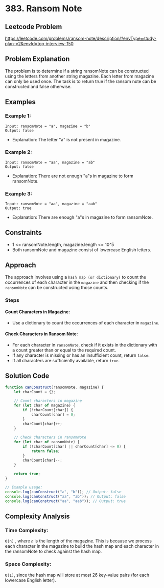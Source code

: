 # 383. Ransom Note

## Leetcode Problem
https://leetcode.com/problems/ransom-note/description/?envType=study-plan-v2&envId=top-interview-150

## Problem Explanation
The problem is to determine if a string ransomNote can be constructed using the letters from another string magazine. Each letter from magazine can only be used once. The task is to return true if the ransom note can be constructed and false otherwise.

## Examples

### Example 1:
```
Input: ransomNote = "a", magazine = "b"
Output: false
```
- Explanation: The letter "a" is not present in magazine.

### Example 2:
```
Input: ransomNote = "aa", magazine = "ab"
Output: false
```
- Explanation: There are not enough "a"s in magazine to form ransomNote.

### Example 3:
```
Input: ransomNote = "aa", magazine = "aab"
Output: true
```
- Explanation: There are enough "a"s in magazine to form ransomNote.

## Constraints
- 1 <= ransomNote.length, magazine.length <= 10^5
- Both ransomNote and magazine consist of lowercase English letters.

## Approach
The approach involves using a `hash map (or dictionary)` to count the occurrences of each character in the `magazine` and then checking if the `ransomNote` can be constructed using those counts.

### Steps
#### Count Characters in Magazine:
- Use a dictionary to count the occurrences of each character in `magazine`.
#### Check Characters in Ransom Note:
- For each character in `ransomNote`, check if it exists in the dictionary with a count greater than or equal to the required count.
- If any character is missing or has an insufficient count, return `false`.
- If all characters are sufficiently available, return `true`.

## Solution Code
```javascript
function canConstruct(ransomNote, magazine) {
    let charCount = {};
    
    // Count characters in magazine
    for (let char of magazine) {
        if (!charCount[char]) {
            charCount[char] = 0;
        }
        charCount[char]++;
    }
    
    // Check characters in ransomNote
    for (let char of ransomNote) {
        if (!charCount[char] || charCount[char] <= 0) {
            return false;
        }
        charCount[char]--;
    }
    
    return true;
}

// Example usage:
console.log(canConstruct("a", "b")); // Output: false
console.log(canConstruct("aa", "ab")); // Output: false
console.log(canConstruct("aa", "aab")); // Output: true
```

## Complexity Analysis

###  Time Complexity:
`O(n)` , where `𝑛` is the length of the magazine. This is because we process each character in the magazine to build the hash map and each character in the ransomNote to check against the hash map.

### Space Complexity:
`O(1)`, since the hash map will store at most 26 key-value pairs (for each lowercase English letter).
